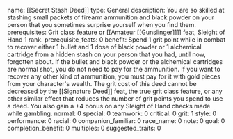 name: [[Secret Stash Deed]]
type: General
description: You are so skilled at stashing small packets of firearm ammunition and black powder on your person that you sometimes surprise yourself when you find them.
prerequisites: Grit class feature or [[Amateur [[Gunslinger]]]] feat, Sleight of Hand 1 rank.
prerequisite_feats: 0
benefit: Spend 1 grit point while in combat to recover either 1 bullet and 1 dose of black powder or 1 alchemical cartridge from a hidden stash on your person that you had, until now, forgotten about. If the bullet and black powder or the alchemical cartridges are normal shot, you do not need to pay for the ammunition. If you want to recover any other kind of ammunition, you must pay for it with gold pieces from your character's wealth. The grit cost of this deed cannot be decreased by the [[Signature Deed]] feat, the true grit class feature, or any other similar effect that reduces the number of grit points you spend to use a deed. You also gain a +4 bonus on any Sleight of Hand checks made while gambling.
normal: 0
special: 0
teamwork: 0
critical: 0
grit: 1
style: 0
performance: 0
racial: 0
companion_familiar: 0
race_name: 0
note: 0
goal: 0
completion_benefit: 0
multiples: 0
suggested_traits: 0

